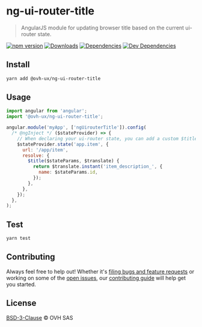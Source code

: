 # ng-ui-router-title

> AngularJS module for updating browser title based on the current ui-router state.

[![npm version](https://badgen.net/npm/v/@ovh-ux/ng-ui-router-title)](https://www.npmjs.com/package/@ovh-ux/ng-ui-router-title) [![Downloads](https://badgen.net/npm/dt/@ovh-ux/ng-ui-router-title)](https://npmjs.com/package/@ovh-ux/ng-ui-router-title) [![Dependencies](https://badgen.net/david/dep/ovh/manager/packages/components/ng-ui-router-title)](https://npmjs.com/package/@ovh-ux/ng-ui-router-title?activeTab=dependencies) [![Dev Dependencies](https://badgen.net/david/dev/ovh/manager/packages/components/ng-ui-router-title)](https://npmjs.com/package/@ovh-ux/ng-ui-router-title?activeTab=dependencies)

## Install

```sh
yarn add @ovh-ux/ng-ui-router-title
```

## Usage

```js
import angular from 'angular';
import '@ovh-ux/ng-ui-router-title';

angular.module('myApp', ['ngUirouterTitle']).config(
  /* @ngInject */ ($stateProvider) => {
    // When declaring your ui-router state, you can add a custom $title:
    $stateProvider.state('app.item', {
      url: '/app/item',
      resolve: {
        $title($stateParams, $translate) {
          return $translate.instant('item_description_', {
            name: $stateParams.id,
          });
        },
      },
    });
  },
);
```

## Test

```sh
yarn test
```

## Contributing

Always feel free to help out! Whether it's [filing bugs and feature requests](https://github.com/ovh/manager/issues/new) or working on some of the [open issues](https://github.com/ovh/manager/issues), our [contributing guide](https://github.com/ovh/manager/blob/master/CONTRIBUTING.md) will help get you started.

## License

[BSD-3-Clause](LICENSE) © OVH SAS
